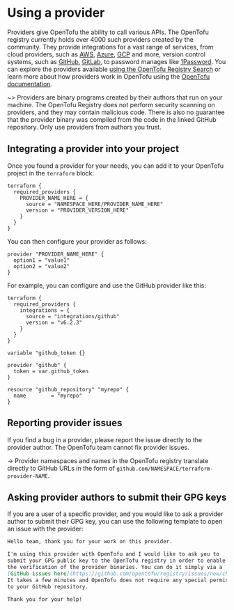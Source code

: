 # Using a provider

Providers give OpenTofu the ability to call various APIs. The OpenTofu registry currently holds over 4000 such providers created by the community. They provide integrations for a vast range of services, from cloud providers, such as [AWS](https://search.opentofu.org/provider/hashicorp/aws/latest), [Azure](https://search.opentofu.org/provider/hashicorp/azurerm/latest), [GCP](https://search.opentofu.org/provider/hashicorp/google/latest) and more, version control systems, such as [GitHub](https://search.opentofu.org/provider/integrations/github/latest), [GitLab](https://search.opentofu.org/provider/gitlabhq/gitlab/latest), to password manages like [1Password](https://search.opentofu.org/provider/1password/onepassword/latest). You can explore the providers available [using the OpenTofu Registry Search](https://search.opentofu.org/providers/) or learn more about how providers work in OpenTofu using the [OpenTofu documentation](https://opentofu.org/docs/language/providers/).

~> Providers are binary programs created by their authors that run on your machine. The OpenTofu Registry does not perform security scanning on providers, and they may contain malicious code. There is also no guarantee that the provider binary was compiled from the code in the linked GitHub repository. Only use providers from authors you trust.

## Integrating a provider into your project

Once you found a provider for your needs, you can add it to your OpenTofu project in the `terraform` block:

```hcl2
terraform {
  required_providers {
    PROVIDER_NAME_HERE = {
      source = "NAMESPACE_HERE/PROVIDER_NAME_HERE"
      version = "PROVIDER_VERSION_HERE"
    }
  }
}
```

You can then configure your provider as follows:

```hcl2
provider "PROVIDER_NAME_HERE" {
  option1 = "value1"
  option2 = "value2"
}
```

For example, you can configure and use the GitHub provider like this:

```hcl2
terraform {
  required_providers {
    integrations = {
      source = "integrations/github"
      version = "v6.2.3"
    }
  }
}

variable "github_token {}

provider "github" {
  token = var.github_token
}

resource "github_repository" "myrepo" {
  name        = "myrepo"
}
```

## Reporting provider issues

If you find a bug in a provider, please report the issue directly to the provider author. The OpenTofu team cannot fix provider issues.

-> Provider namespaces and names in the OpenTofu registry translate directly to GitHub URLs in the form of `github.com/NAMESPACE/terraform-provider-NAME`.

## Asking provider authors to submit their GPG keys

If you are a user of a specific provider, and you would like to ask a provider author to submit their GPG key, you can use the following template to open an issue with the provider:

```markdown
Hello team, thank you for your work on this provider.

I'm using this provider with OpenTofu and I would like to ask you to
submit your GPG public key to the OpenTofu registry in order to enable
the verification of the provider binaries. You can do it simply via a
[GitHub issues here](https://github.com/opentofu/registry/issues/new/choose).
It takes a few minutes and OpenTofu does not require any special permissions
to your GitHub repository.

Thank you for your help!
```
